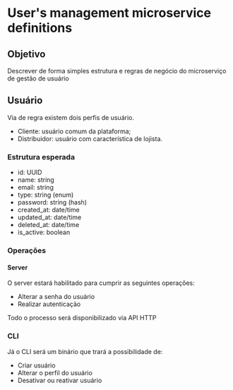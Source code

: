 # User's management microservice definitions
## Objetivo
Descrever de forma simples estrutura e regras de negócio do microserviço de gestão de usuário

## Usuário
Via de regra existem dois perfis de usuário. 
- Cliente: usuário comum da plataforma;
- Distribuidor: usuário com característica de lojista.

### Estrutura esperada
- id: UUID
- name: string
- email: string
- type: string (enum)
- password: string (hash)
- created_at: date/time
- updated_at: date/time
- deleted_at: date/time
- is_active: boolean

### Operações
#### Server
O server estará habilitado para cumprir as seguintes operações:
 - Alterar a senha do usuário
 - Realizar autenticação

Todo o processo será disponibilizado via API HTTP

### CLI
Já o CLI será um binário que trará a possibilidade de:
 - Criar usuário
 - Alterar o perfil do usuário
 - Desativar ou reativar usuário
